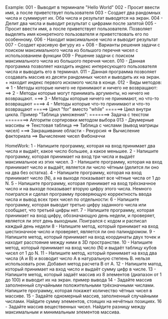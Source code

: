 Example:
001 - Выводит в терминале "Hello World"
002 - Просит ввести имя, а после приветствует пользователя
003 - Создает два рандомных числа и суммирует их. Оба числа и результат выводятся на экран.
004 - Делит два числа и выводит результат с цифрами после запятой
005 - Просит ввести имя, а после приветствует пользователя. Позволяет выделять имя конкретного пользователя и приветствовать его по особенному.
006 - Находит максимальное число и выводит результат
007 - Создает красивую фигуру из +
008 - Варианты решения задачи с поиском максимального числа из большого перечня чисел с использованием функции
009 - Решение задачи с поиском максимального числа из большого перечня чисел.
010 - Данная программа позволяет находить индекс интересующего пользователя числа и выводить его в терминал.
011 - Данная программа позволяет создавать массив из десяти рандомных чисел и выводить их на экран. + находит индекс первого искомого числа в конце.
012 - Виды методов:
    => 1 - Методы которые ничего не принимают и ничего не возвращают:
    ==> 2 - Методы которые могут принимать аргументы, но ничего не возвращают.
    ===> 3 - Методы которые ничего не принимают, но что-то возвращают
    ====> 4 - Методы которые что-то принимают и что-то возвращают
    =====> Цикл "for" вместо "while"
    ======> Цикл внутри цикла. Пример "Таблица умножения":
    =======> Задача с текстом
    ========> Алгоритм сортировки методом выбора
013 - Двумерные массивы
    => Текстовая таблица
    ==> Таблица с числами (вывод матрицы чисел)
    ===> Закрашивание области
    - Рекурсия
    => Вычисление факториала
    ==> Вычисление чисел Фибоначчи


HomeWork:
1 - Напишите программу, которая на вход принимает два числа и выдаёт, какое число большее, а какое меньшее.
2 - Напишите программу, которая принимает на вход три числа и выдаёт максимальное из этих чисел.
3 - Напишите программу, которая на вход принимает число и выдаёт, является ли число чётным (делится ли оно на два без остатка).
4 - Напишите программу, которая на вход принимает число (N), а на выходе показывает все чётные числа от 1 до N.
5 - Напишите программу, которая принимает на вход трёхзначное число и на выходе показывает вторую цифру этого числа.
   Немного поигрался и сделал программу проверяющую корректность ввода числа и вывод всех трех чисел по отдельности:
6 - Напишите программу, которая выводит третью цифру заданного числа или сообщает, что третьей цифры нет.
7 - Напишите программу, которая принимает на вход цифру, обозначающую день недели, и проверяет, является ли этот день выходным.
   Поигрался с кодом и расписал каждый день недели
8 - Напишите метод, который принимает на вход шестизначное число и проверяет, является ли оно палиндромом.
9 - Напишите метод, который принимает на вход координаты двух точек и находит расстояние между ними в 3D пространстве.
10 - Напишите метод, который принимает на вход число (N) и выдаёт таблицу кубов чисел от 1 до N.
11 - Напишите метод, который принимает на вход два числа (A и B) и возводит число A в натуральную степень B. нельзя использовать pow.
   Добавил метод расчета В от А.
12 - Напишите матод, который принимает на вход число и выдаёт сумму цифр в числе.
13 - Напишите метод, который задаёт массив из 8 элементов (диапазон от 1 до 100) и выводит их на экран.
пример вывода
14 - Задайте массив заполненный случайными положительными трёхзначными числами. Напишите программу, которая покажет количество чётных чисел в массиве.
15 - Задайте одномерный массив, заполненный случайными числами. Найдите сумму элементов, стоящих на нечётных позициях.
16 - Задайте массив вещественных чисел. Найдите разницу между максимальным и минимальным элементов массива.
